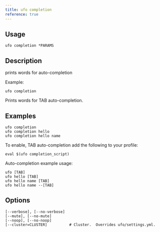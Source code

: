 ```yaml
---
title: ufo completion
reference: true
---
```


## Usage

    ufo completion *PARAMS

## Description

prints words for auto-completion

Example:

    ufo completion

Prints words for TAB auto-completion.

## Examples

    ufo completion
    ufo completion hello
    ufo completion hello name

To enable, TAB auto-completion add the following to your profile:

    eval $(ufo completion_script)

Auto-completion example usage:

    ufo [TAB]
    ufo hello [TAB]
    ufo hello name [TAB]
    ufo hello name --[TAB]


## Options

```
[--verbose], [--no-verbose]  
[--mute], [--no-mute]        
[--noop], [--no-noop]        
[--cluster=CLUSTER]          # Cluster.  Overrides ufo/settings.yml.
```

